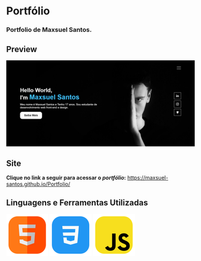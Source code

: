 # Portfólio

### **Portfolio de Maxsuel Santos.**

## Preview

![Preview](assets/img/portfolio.png)

## Site

**Clique no link a seguir para acessar o _portfólio_:** https://maxsuel-santos.github.io/Portfolio/

## Linguagens e Ferramentas Utilizadas
![icon](https://github.com/Maxsuel-Santos/Maxsuel-Santos/raw/main/_GitHub/img/html-icon.svg)
![icon](https://github.com/Maxsuel-Santos/Maxsuel-Santos/raw/main/_GitHub/img/css-icon.svg)
![icon](https://github.com/Maxsuel-Santos/Maxsuel-Santos/raw/main/_GitHub/img/javascript-icon.svg)
